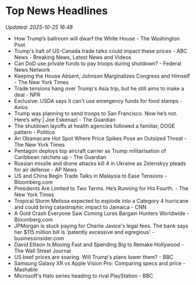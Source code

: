 # Top News Headlines

_Updated: 2025-10-25 16:48_

- How Trump’s ballroom will dwarf the White House - The Washington Post
- Trump's halt of US-Canada trade talks could impact these prices - ABC News - Breaking News, Latest News and Videos
- Can DoD use private funds to pay troops during shutdown? - Federal News Network
- Keeping the House Absent, Johnson Marginalizes Congress and Himself - The New York Times
- Trade tensions hang over Trump's Asia trip, but he still aims to make a deal - NPR
- Exclusive: USDA says it can't use emergency funds for food stamps - Axios
- Trump was planning to send troops to San Francisco. Now he’s not. Here’s why | Joe Eskenazi - The Guardian
- The shutdown layoffs at health agencies followed a familiar, DOGE pattern - Politico
- An Obamacare Hot Spot Where Price Spikes Pose an Outsized Threat - The New York Times
- Pentagon deploys top aircraft carrier as Trump militarisation of Caribbean ratchets up - The Guardian
- Russian missile and drone attacks kill 4 in Ukraine as Zelenskyy pleads for air defense - AP News
- US and China Begin Trade Talks in Malaysia to Ease Tensions - Bloomberg.com
- Presidents Are Limited to Two Terms. He’s Running for His Fourth. - The New York Times
- Tropical Storm Melissa expected to explode into a Category 4 hurricane and could bring catastrophic impact to Jamaica - CNN
- A Gold Crash Everyone Saw Coming Lures Bargain Hunters Worldwide - Bloomberg.com
- JPMorgan is stuck paying for Charlie Javice's legal fees. The bank says her $115 million bill is 'patently excessive and egregious' - businessinsider.com
- David Ellison Is Moving Fast and Spending Big to Remake Hollywood - The Wall Street Journal
- US beef prices are soaring. Will Trump's plans lower them? - BBC
- Samsung Galaxy XR vs Apple Vision Pro: Comparing specs and price - Mashable
- Microsoft's Halo series heading to rival PlayStation - BBC
